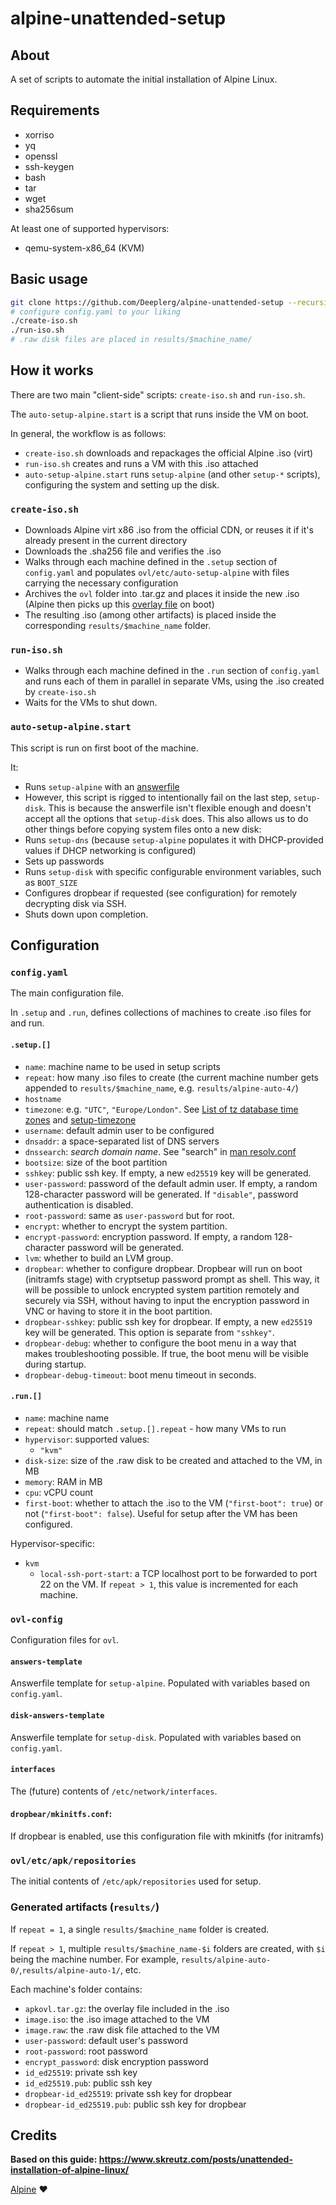 # alpine-unattended-setup

## About
A set of scripts to automate the initial installation of Alpine Linux.

## Requirements
- xorriso
- yq
- openssl
- ssh-keygen
- bash
- tar
- wget
- sha256sum

At least one of supported hypervisors:
- qemu-system-x86_64 (KVM)

## Basic usage
```sh
git clone https://github.com/Deeplerg/alpine-unattended-setup --recursive
# configure config.yaml to your liking
./create-iso.sh
./run-iso.sh
# .raw disk files are placed in results/$machine_name/
```

## How it works
There are two main "client-side" scripts: `create-iso.sh` and `run-iso.sh`.

The `auto-setup-alpine.start` is a script that runs inside the VM on boot.

In general, the workflow is as follows:
- `create-iso.sh` downloads and repackages the official Alpine .iso (virt)
- `run-iso.sh` creates and runs a VM with this .iso attached
- `auto-setup-alpine.start` runs `setup-alpine` (and other `setup-*` scripts), configuring the system and 
setting up the disk.

### `create-iso.sh`
- Downloads Alpine virt x86 .iso from the official CDN, or reuses it if it's already present in the current directory
- Downloads the .sha256 file and verifies the .iso
- Walks through each machine defined in the `.setup` section of `config.yaml` and populates `ovl/etc/auto-setup-alpine`
with files carrying the necessary configuration
- Archives the `ovl` folder into .tar.gz and places it inside the new .iso 
(Alpine then picks up this 
[overlay file](https://wiki.alpinelinux.org/wiki/Alpine_local_backup#Creating_and_saving_an_apkovl_from_a_remote_host) 
on boot)
- The resulting .iso (among other artifacts) is placed inside the corresponding `results/$machine_name` folder.

### `run-iso.sh`
- Walks through each machine defined in the `.run` section of `config.yaml` and runs each of them in parallel 
in separate VMs, using the .iso created by `create-iso.sh`
- Waits for the VMs to shut down.

### `auto-setup-alpine.start`
This script is run on first boot of the machine.

It:
- Runs `setup-alpine` with an [answerfile](https://wiki.alpinelinux.org/wiki/Alpine_setup_scripts#setup-alpine)
- However, this script is rigged to intentionally fail on the last step, `setup-disk`. 
This is because the answerfile isn't flexible enough and doesn't accept all the options that `setup-disk` does.
This also allows us to do other things before copying system files onto a new disk:
- Runs `setup-dns` (because `setup-alpine` populates it with DHCP-provided values if DHCP networking is configured)
- Sets up passwords
- Runs `setup-disk` with specific configurable environment variables, such as `BOOT_SIZE`
- Configures dropbear if requested (see configuration) for remotely decrypting disk via SSH.
- Shuts down upon completion. 

## Configuration

### `config.yaml`
The main configuration file.

In `.setup` and `.run`, defines collections of machines to create .iso files for and run.

#### `.setup.[]`
- `name`: machine name to be used in setup scripts
- `repeat`: how many .iso files to create 
(the current machine number gets appended to `results/$machine_name`, e.g. `results/alpine-auto-4/`)
- `hostname` 
- `timezone`: e.g. `"UTC"`, `"Europe/London"`. 
See [List of tz database time zones](https://en.wikipedia.org/wiki/List_of_tz_database_time_zones) and
[setup-timezone](https://wiki.alpinelinux.org/wiki/Alpine_setup_scripts#setup-timezone)
- `username`: default admin user to be configured
- `dnsaddr`: a space-separated list of DNS servers
- `dnssearch`: *search domain name*. See "search" in [man resolv.conf](https://linux.die.net/man/5/resolv.conf) 
- `bootsize`: size of the boot partition
- `sshkey`: public ssh key. If empty, a new `ed25519` key will be generated.
- `user-password`: password of the default admin user. 
If empty, a random 128-character password will be generated.
If `"disable"`, password authentication is disabled.
- `root-password`: same as `user-password` but for root.
- `encrypt`: whether to encrypt the system partition.
- `encrypt-password`: encryption password. If empty, a random 128-character password will be generated.
- `lvm`: whether to build an LVM group.
- `dropbear`: whether to configure dropbear. Dropbear will run on boot (initramfs stage)
with cryptsetup password prompt as shell. This way, it will be possible to unlock encrypted system partition
remotely and securely via SSH, without having to input the encryption password in VNC
or having to store it in the boot partition.
- `dropbear-sshkey`: public ssh key for dropbear. If empty, a new `ed25519` key will be generated.
This option is separate from `"sshkey"`.
- `dropbear-debug`: whether to configure the boot menu in a way that makes troubleshooting possible.
If true, the boot menu will be visible during startup.
- `dropbear-debug-timeout`: boot menu timeout in seconds.

#### `.run.[]`
- `name`: machine name
- `repeat`: should match `.setup.[].repeat` - how many VMs to run
- `hypervisor`: supported values:
    - `"kvm"`
- `disk-size`: size of the .raw disk to be created and attached to the VM, in MB
- `memory`: RAM in MB
- `cpu`: vCPU count
- `first-boot`: whether to attach the .iso to the VM (`"first-boot": true`) or not (`"first-boot": false`).
  Useful for setup after the VM has been configured.

Hypervisor-specific:
- `kvm`
    - `local-ssh-port-start`: a TCP localhost port to be forwarded to port 22 on the VM.
      If `repeat > 1`, this value is incremented for each machine.

### `ovl-config`
Configuration files for `ovl`.

#### `answers-template`
Answerfile template for `setup-alpine`. Populated with variables based on `config.yaml`.

#### `disk-answers-template`
Answerfile template for `setup-disk`. Populated with variables based on `config.yaml`.

#### `interfaces`
The (future) contents of `/etc/network/interfaces`.

#### `dropbear/mkinitfs.conf`:
If dropbear is enabled, use this configuration file with mkinitfs (for initramfs)

### `ovl/etc/apk/repositories`
The initial contents of `/etc/apk/repositories` used for setup.

### Generated artifacts (`results/`)
If `repeat = 1`, a single `results/$machine_name` folder is created.

If `repeat > 1`, multiple `results/$machine_name-$i` folders are created, 
with `$i` being the machine number. For example, `results/alpine-auto-0/`,`results/alpine-auto-1/`, etc.   

Each machine's folder contains:
- `apkovl.tar.gz`: the overlay file included in the .iso
- `image.iso`: the .iso image attached to the VM
- `image.raw`: the .raw disk file attached to the VM
- `user-password`: default user's password
- `root-password`: root password
- `encrypt_password`: disk encryption password
- `id_ed25519`: private ssh key
- `id_ed25519.pub`: public ssh key
- `dropbear-id_ed25519`: private ssh key for dropbear
- `dropbear-id_ed25519.pub`: public ssh key for dropbear


## Credits
**Based on this guide: https://www.skreutz.com/posts/unattended-installation-of-alpine-linux/**

[Alpine](https://alpinelinux.org) ❤️